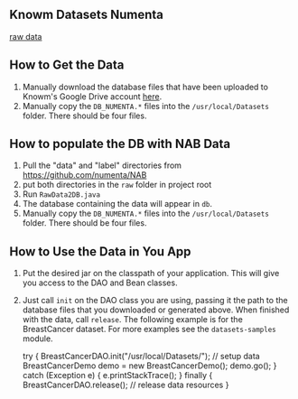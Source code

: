 ## Knowm Datasets Numenta

[raw data](https://github.com/numenta/NAB) 

## How to Get the Data

1. Manually download the database files that have been uploaded to Knowm's Google Drive account [here](https://drive.google.com/folderview?id=0ByP7_A9vXm17VXhuZzBrcnNubEE&usp=sharing#list).
1. Manually copy the `DB_NUMENTA.*` files into the `/usr/local/Datasets` folder. There should be four files. 

## How to populate the DB with NAB Data

1. Pull the "data" and "label" directories from https://github.com/numenta/NAB
1. put both directories in the `raw` folder in project root
1. Run `RawData2DB.java` 
1. The database containing the data will appear in `db`.
1. Manually copy the `DB_NUMENTA.*` files into the `/usr/local/Datasets` folder. There should be four files. 

## How to Use the Data in You App

1. Put the desired jar on the classpath of your application. This will give you access to the DAO and Bean classes.
1. Just call `init` on the DAO class you are using, passing it the path to the database files that you downloaded or generated above. When finished with the data, call `release`. The following example is for the BreastCancer dataset. For more examples see the `datasets-samples` module. 


    try {
      BreastCancerDAO.init("/usr/local/Datasets/"); // setup data
      BreastCancerDemo demo = new BreastCancerDemo();
      demo.go();
    } catch (Exception e) {
      e.printStackTrace();
    } finally {
      BreastCancerDAO.release(); // release data resources
    }
